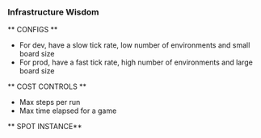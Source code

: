 ### Infrastructure Wisdom
** CONFIGS **
- For dev, have a slow tick rate, low number of environments and small board size
- For prod, have a fast tick rate, high number of environments and large board size

** COST CONTROLS **
- Max steps per run 
- Max time elapsed for a game

** SPOT INSTANCE**
